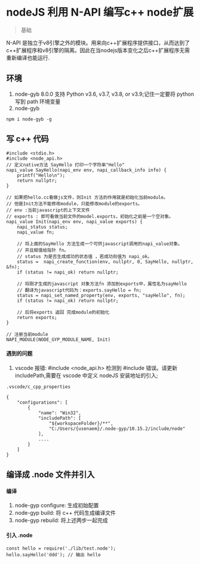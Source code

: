 
# nodeJS 利用 N-API 编写c++ node扩展 
> 基础

N-API 是独立于v8引擎之外的模块。用来向c++扩展程序提供接口，从而达到了c++扩展程序和v8引擎的隔离。因此在当nodejs版本变化之后c++扩展程序无需重新编译也能运行.

## 环境
1. node-gyb 8.0.0 支持 Python v3.6, v3.7, v3.8, or v3.9;记住一定要将 python 写到 path 环境变量 
2. node-gyb

```
npm i node-gyb -g
```

## 写 c++ 代码

```
#include <stdio.h>
#include <node_api.h>
// 定义native方法 SayHello 打印一个字符串"Hello"
napi_value SayHello(napi_env env, napi_callback_info info) {
    printf("Hello\n");
    return nullptr;
}

// 如果把hello.cc看做js文件，则Init 方法的作用就是初始化当前module。
// 但是Init方法不能修改module，只能修改module的exports。
// env :当前javascript的上下文文件
// exports : 即可看做当前文件的model.exports，初始化之前是一个空对象。
napi_value Init(napi_env env, napi_value exports) {
    napi_status status;
    napi_value fn;

    // 将上面的SayHello 方法生成一个可供javascript调用的napi_value对象。
    // 并且赋值给指针 fn。
    // status 为是否生成成功的状态值 ，若成功则值为 napi_ok。
    status =  napi_create_function(env, nullptr, 0, SayHello, nullptr, &fn);
    if (status != napi_ok) return nullptr;

    // 将刚才生成的javascript 对象方法fn 添加到exports中，属性名为sayHello
    // 翻译为javascript代码为：exports.sayHello = fn;
    status = napi_set_named_property(env, exports, "sayHello", fn);
    if (status != napi_ok) return nullptr;

    // 后将exports 返回 完成module的初始化
    return exports;
}

// 注册当前module
NAPI_MODULE(NODE_GYP_MODULE_NAME, Init)
```

#### 遇到的问题
1. vscode 报错: #include <node_api.h> 检测到 #include 错误。请更新 includePath,需要在 vscode 中定义 nodeJS 安装地址的引入;

```
.vscode/c_cpp_properties

{
    "configurations": [
        {
            "name": "Win32",
            "includePath": [
                "${workspaceFolder}/**",
                "C:/Users/{usenaem}/.node-gyp/10.15.2/include/node"
            ],
            ....
        }
    ]
}
```

## 编译成 .node 文件并引入
#### 编译
1. node-gyp configure: 生成初始配置
2. node-gyp build: 将 c++ 代码生成编译文件
3. node-gyp rebuild: 将上述两步一起完成

#### 引入 .node

```
const hello = require('./lib/test.node');
hello.sayHello('ddd'); // 输出 hello
```